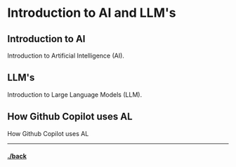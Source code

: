 # Introduction to AI and LLM's

## Introduction to AI
Introduction to Artificial Intelligence (AI).

## LLM's
Introduction to Large Language Models (LLM).

## How Github Copilot uses AL
How Github Copilot uses AL


---

#### [./back](./README.md)
